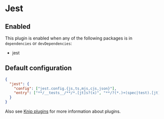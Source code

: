 # Jest

## Enabled

This plugin is enabled when any of the following packages is in `dependencies` or `devDependencies`:

- jest

## Default configuration

```json
{
  "jest": {
    "config": ["jest.config.{js,ts,mjs,cjs,json}"],
    "entry": ["**/__tests__/**/*.[jt]s?(x)", "**/?(*.)+(spec|test).[jt]s?(x)"]
  }
}
```

Also see [Knip plugins][1] for more information about plugins.

[1]: https://github.com/webpro/knip/blob/next/README.md#plugins
